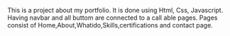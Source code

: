 This is a project about my portfolio. It is done using Html, Css, Javascript. 
Having navbar and all buttom are connected to a call able pages.
Pages consist of Home,About,Whatido,Skills,certifications and contact page.
